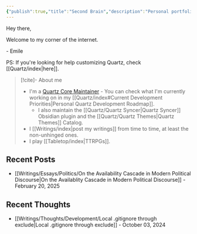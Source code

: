 ```yaml
---
{"publish":true,"title":"Second Brain","description":"Personal portfolio and blog.","cssclasses":"mado-heading index-page home-page hide-title hide-date"}
---
```



Hey there,

Welcome to my corner of the internet.

\- Emile

PS: If you're looking for help customizing Quartz, check [[Quartz/index\|here]].

> [!cite]- About me
>
> - I'm a [Quartz Core Maintainer](https://quartz.jzhao.xyz/) - You can check what I'm currently working on in my [[Quartz/index#Current Development Priorities\|Personal Quartz Development Roadmap]].
> 	- I also maintain the [[Quartz/Quartz Syncer\|Quartz Syncer]] Obsidian plugin and the [[Quartz/Quartz Themes\|Quartz Themes]] Catalog.
> - I [[Writings/index\|post my writings]] from time to time, at least the non-unhinged ones.
> - I play [[Tabletop/index\|TTRPGs]].

<!-- - I write a blog about things that shouldn't need to: [[Writings/Blog/index\|Stating The Obvious]], -->

## Recent Posts

- [[Writings/Essays/Politics/On the Availability Cascade in Modern Political Discourse\|On the Availablity Cascade in Modern Political Discourse]] - February 20, 2025


## Recent Thoughts

- [[Writings/Thoughts/Development/Local .gitignore through exclude\|Local .gitignore through exclude]] - October 03, 2024

